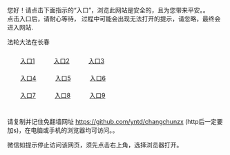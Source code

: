 您好！请点击下面指示的“入口”，浏览此网站是安全的，且为您带来平安。。 <br/>
点击入口后，请耐心等待， 过程中可能会出现无法打开的提示，请忽略，最终会进入网站. </br>

法轮大法在长春<br/>
<div style="padding:10px"><a style="margin:20px" target="_blank" href="https://d12quqw969p17b.cloudfront.net/2Qpsp?ntzlrglk" id="ccLink1" rel="nofollow">入口1</a> <a target="_blank" style="margin:20px" href="https://dv6nef57gkmow.cloudfront.net/2Qpsp?owxulfqg" id="ccLink2" rel="nofollow">入口2</a> <a style="margin:20px" target="_blank" href="https://d1yxrl2m6pvlnf.cloudfront.net/2Qpsp?bstywh" id="ccLink3" rel="nofollow">入口3</a></div>

<div style="padding:10px" ><a style="margin:20px" target="_blank" href="https://d12quqw969p17b.cloudfront.net/2Qpsp?ntzlrglk" id="ccLink4" rel="nofollow">入口4</a> <a style="margin:20px" href="https://dv6nef57gkmow.cloudfront.net/2Qpsp?owxulfqg" target="_blank" id="ccLink5" rel="nofollow">入口5</a> <a style="margin:20px" href="https://d1yxrl2m6pvlnf.cloudfront.net/2Qpsp?bstywh" target="_blank" id="ccLink6" rel="nofollow">入口6</a></div>

<div style="padding:10px"><a style="margin:20px" target="_blank" href="https://d12quqw969p17b.cloudfront.net/2Qpsp?ntzlrglk" id="ccLink7" rel="nofollow">入口7</a> <a style="margin:20px" href="https://dv6nef57gkmow.cloudfront.net/2Qpsp?owxulfqg" target="_blank" id="ccLink8" rel="nofollow">入口8</a> <a style="margin:20px" target="_blank" href="https://d1yxrl2m6pvlnf.cloudfront.net/2Qpsp?bstywh" id="ccLink9" rel="nofollow">入口9</a></div>

<br/>



请复制并记住免翻墙网址 https://github.com/yntd/changchunzx (http后一定要加s)，在电脑或手机的浏览器均可访问。。<br/>

微信如提示停止访问该网页，须先点击右上角，选择浏览器打开。
